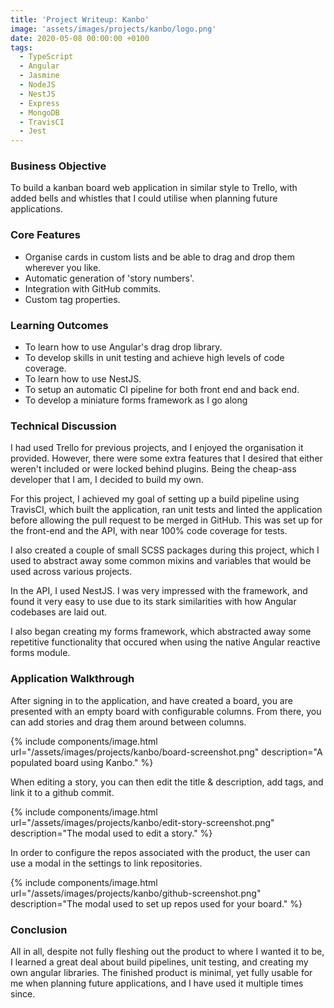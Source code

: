```yaml
---
title: 'Project Writeup: Kanbo'
image: 'assets/images/projects/kanbo/logo.png'
date: 2020-05-08 00:00:00 +0100
tags:
  - TypeScript
  - Angular
  - Jasmine
  - NodeJS
  - NestJS
  - Express
  - MongoDB
  - TravisCI
  - Jest
---
```


### Business Objective

To build a kanban board web application in similar style to Trello, with added bells and whistles that I could utilise when planning future applications.

### Core Features

- Organise cards in custom lists and be able to drag and drop them wherever you like.
- Automatic generation of 'story numbers'.
- Integration with GitHub commits.
- Custom tag properties.

### Learning Outcomes

- To learn how to use Angular's drag drop library.
- To develop skills in unit testing and achieve high levels of code coverage.
- To learn how to use NestJS.
- To setup an automatic CI pipeline for both front end and back end.
- To develop a miniature forms framework as I go along

### Technical Discussion

I had used Trello for previous projects, and I enjoyed the organisation it provided. However, there were some extra features that I desired that either weren't included or were locked behind plugins. Being the cheap-ass developer that I am, I decided to build my own.

For this project, I achieved my goal of setting up a build pipeline using TravisCI, which built the application, ran unit tests and linted the application before allowing the pull request to be merged in GitHub. This was set up for the front-end and the API, with near 100% code coverage for tests.

I also created a couple of small SCSS packages during this project, which I used to abstract away some common mixins and variables that would be used across various projects.

In the API, I used NestJS. I was very impressed with the framework, and found it very easy to use due to its stark similarities with how Angular codebases are laid out.

I also began creating my forms framework, which abstracted away some repetitive functionality that occured when using the native Angular reactive forms module.

### Application Walkthrough

After signing in to the application, and have created a board, you are presented with an empty board with configurable columns. From there, you can add stories and drag them around between columns.

{% include components/image.html url="/assets/images/projects/kanbo/board-screenshot.png" description="A populated board using Kanbo." %}

When editing a story, you can then edit the title & description, add tags, and link it to a github commit.

{% include components/image.html url="/assets/images/projects/kanbo/edit-story-screenshot.png" description="The modal used to edit a story." %}

In order to configure the repos associated with the product, the user can use a modal in the settings to link repositories.

{% include components/image.html url="/assets/images/projects/kanbo/github-screenshot.png" description="The modal used to set up repos used for your board." %}

### Conclusion

All in all, despite not fully fleshing out the product to where I wanted it to be, I learned a great deal about build pipelines, unit testing, and creating my own angular libraries. The finished product is minimal, yet fully usable for me when planning future applications, and I have used it multiple times since.
